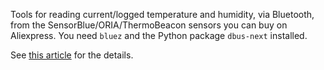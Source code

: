 Tools for reading current/logged temperature and humidity, via Bluetooth,
from the SensorBlue/ORIA/ThermoBeacon sensors you can buy on Aliexpress.
You need `bluez` and the Python package `dbus-next` installed.

See [this article](https://www.evolware.org/?p=642) for the details.
